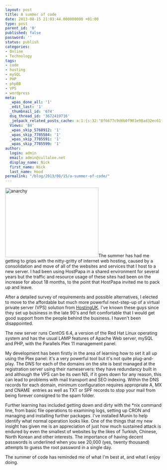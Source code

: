 ```yaml
---
layout: post
title: A summer of code
date: 2013-08-15 21:03:44.000000000 +01:00
type: post
parent_id: '0'
published: false
password: ''
status: publish
categories:
- Online
- Technology
tags:
- code
- hosting
- mySQL
- PHP
- phpBB
- VPS
- wordpress
meta:
  _wpas_done_all: '1'
  _edit_last: '1'
  _thumbnail_id: '674'
  dsq_thread_id: '3672419716'
  _jetpack_related_posts_cache: a:1:{s:32:"8f6677c9d6b0f903e98ad32ec61f8deb";a:2:{s:7:"expires";i:1559999156;s:7:"payload";a:3:{i:0;a:1:{s:2:"id";i:678;}i:1;a:1:{s:2:"id";i:945;}i:2;a:1:{s:2:"id";i:2070;}}}}
  Views: '84'
  _wpas_skip_5760912: '1'
  _wpas_skip_7785584: '1'
  _wpas_skip_7785591: '1'
  _wpas_skip_7785599: '1'
author:
  login: admin
  email: admin@cullaloe.net
  display_name: Nick
  first_name: Nick
  last_name: Hood
permalink: "/blog/2013/08/15/a-summer-of-code/"
---
```

<p><img class="alignright wp-image-674 size-medium" src="{{ site.baseurl }}/assets/cullaloe_2013-04-03-300x224.jpg" alt="anarchy" width="300" height="224" />The summer has had me getting to grips with the nitty-gritty of internet web hosting, caused by a consolidation and move of all of the websites and services that I host to a new server. I had been using HostPapa in a shared environment for several years but the traffic and resource usage of these sites had been on the increase for about 18 months, to the point that HostPapa invited me to pack up and leave.</p>
<p>After a detailed survey of requirements and possible alternatives, I elected to move to the affordable but much more powerful next-step-up of a virtual private server (VPS) solution from <a href="http://www.hostinguk.net/">HostingUK</a>. I've known these guys since they set up business in the late 90's and felt comfortable that I would get good support from the people behind the business. I haven't been disappointed.</p>
<p>The new server runs CentOS 6.4, a version of the Red Hat Linux operating system and has the usual LAMP features of Apache Web server, mySQL and PHP, with the Parallels Plex 11 management panel.</p>
<p>My development has been firstly in the area of learning how to set it all up using the Plex panel: it's a very powerful tool but it's not quite plug-and-play. The DNS for each of the domains on the site is best managed at the registration server using their nameservers: they have redundancy built in and although the VPS can be its own NS, if it goes down for any reason, this can lead to problems with mail transport and SEO indexing. Within the DNS records for each domain, minimum configuration requires appropriate A, MX and CNAME  entries as well as TXT or SPF records to stop your mail from being forever consigned to the spam folder.</p>
<p>Further learning has included getting down and dirty with the *nix command line, from basic file operations to examining logs, setting up CRON and managing and installing further packages. I've installed Munin to help identify what normal operation looks like. One of the things that my new insight has given me is an appreciation of just how much sustained attack is endured by even the smallest of websites by the likes of Turkish, Chinese, North Korean and other interests. The importance of having decent passwords is underlined when you see 20,000 (yes, twenty thousand) attempts to guess the root password in a single day.</p>
<p>The summer of code has reminded me of what I'm best at, and what I enjoy doing.</p>
